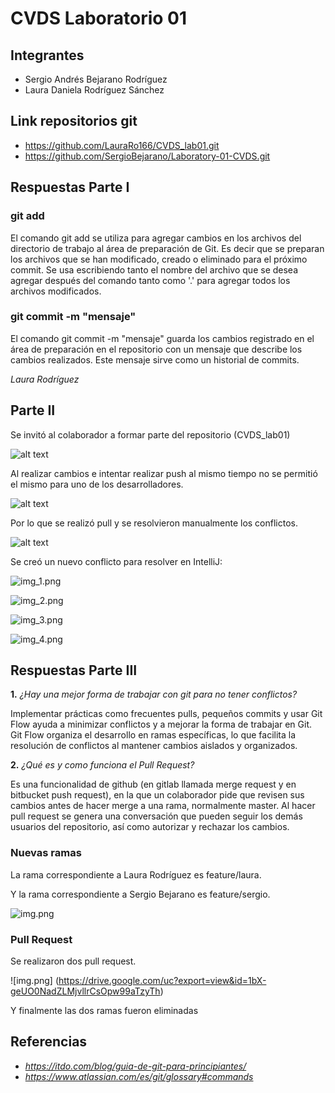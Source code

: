 # CVDS Laboratorio 01

## **Integrantes**

- Sergio Andrés Bejarano Rodríguez
- Laura Daniela Rodríguez Sánchez

## **Link repositorios git**

- https://github.com/LauraRo166/CVDS_lab01.git
- https://github.com/SergioBejarano/Laboratory-01-CVDS.git

## **Respuestas Parte I**

### **git add**

El comando git add se utiliza para agregar cambios en los archivos del directorio de trabajo al área de preparación de Git. Es decir que se preparan los archivos que se han modificado, creado o eliminado para el próximo commit. Se usa escribiendo tanto el nombre del archivo que se desea agregar después del comando tanto como '.' para agregar todos los archivos modificados.

### **git commit -m "mensaje"**

El comando git commit -m "mensaje" guarda los cambios registrado en el área de preparación en el repositorio con un mensaje que describe los cambios realizados. Este mensaje sirve como un historial de commits.

_Laura Rodríguez_

## **Parte II**

Se invitó al colaborador a formar parte del repositorio (CVDS_lab01)

![alt text](https://drive.google.com/uc?export=view&id=1V8RPl4Imsymp22Dyll_gJ_EfcvrSjPHc)

Al realizar cambios e intentar realizar push al mismo tiempo no se permitió el mismo para uno de los desarrolladores.

![alt text](https://drive.google.com/uc?export=view&id=1LsRmPBfdezGhTXCn_JLfhzm9AH9ilORW)

Por lo que se realizó pull y se resolvieron manualmente los conflictos.

![alt text](https://drive.google.com/uc?export=view&id=14Zp0-Aj4G60g1MFLcEjhwJUCBq4AFr36)

Se creó un nuevo conflicto para resolver en IntelliJ:

![img_1.png](https://drive.google.com/uc?export=view&id=1GVsJs33nMY9Y0d_hOqYQ_EBp8tHEe_2d)

![img_2.png](https://drive.google.com/uc?export=view&id=1GMXnKPdHLR1UHFOctfQNXAFzPxs2qVIP)

![img_3.png](https://drive.google.com/uc?export=view&id=1GNkKEO-sd3hqt6c2sYFgQyljjevzy_7K)

![img_4.png](https://drive.google.com/uc?export=view&id=1Rarmd_Gp7f9f-CH3PF9UJNMk2805IVmK)

## **Respuestas Parte III**

**1.** _¿Hay una mejor forma de trabajar con git para no tener conflictos?_

Implementar prácticas como frecuentes pulls, pequeños commits y usar Git Flow ayuda a minimizar conflictos y a mejorar la forma de trabajar en Git.
Git Flow organiza el desarrollo en ramas específicas, lo que facilita la resolución de conflictos al mantener cambios aislados y organizados.

**2.** _¿Qué es y como funciona el Pull Request?_

Es una funcionalidad de github (en gitlab llamada merge request y en bitbucket push request), en la que un colaborador pide que revisen sus cambios antes de hacer merge a una rama, normalmente master. Al hacer pull request se genera una conversación que pueden seguir los demás usuarios del repositorio, así como autorizar y rechazar los cambios.

### Nuevas ramas

La rama correspondiente a Laura Rodríguez es feature/laura.

Y la rama correspondiente a Sergio Bejarano es feature/sergio.

![img.png](https://drive.google.com/uc?export=view&id=1PbyKaBAR7uIDCi4YIApBkPknXUYLLkOm)

### Pull Request

Se realizaron dos pull request.

![img.png] (https://drive.google.com/uc?export=view&id=1bX-geUO0NadZLMjvllrCsOpw99aTzyTh)

Y finalmente las dos ramas fueron eliminadas

## **Referencias**


- *https://itdo.com/blog/guia-de-git-para-principiantes/*
- *https://www.atlassian.com/es/git/glossary#commands*